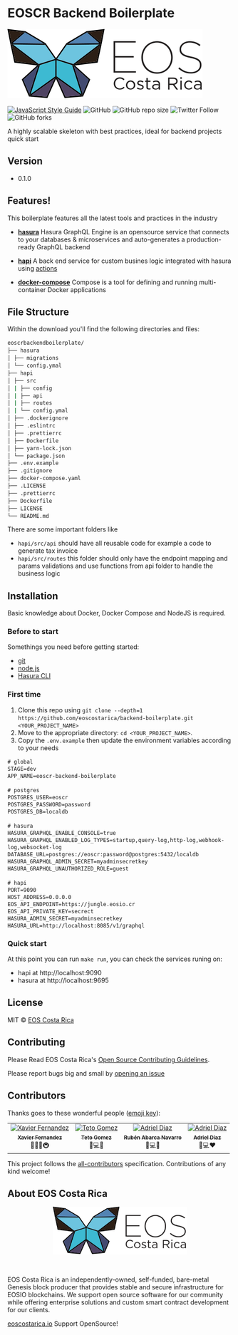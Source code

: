 # EOSCR Backend Boilerplate

[![N|Solid](https://github.com/eoscostarica/eos-rate/raw/master/docs/eoscostarica-logo-black.png)](https://eoscostarica.io/)

[![JavaScript Style Guide](https://img.shields.io/badge/code_style-standard-brightgreen.svg)](https://standardjs.com) ![GitHub](https://img.shields.io/github/license/eoscostarica/backend-boilerplate) ![GitHub repo size](https://img.shields.io/github/repo-size/eoscostarica/backend-boilerplate) ![Twitter Follow](https://img.shields.io/twitter/follow/eoscostarica?style=social) ![GitHub forks](https://img.shields.io/github/forks/eoscostarica/backend-boilerplate?style=social)

A highly scalable skeleton with best practices, ideal for backend projects quick start

## Version

- 0.1.0

## Features!

This boilerplate features all the latest tools and practices in the industry

- **[hasura](https://hasura.io)**
  Hasura GraphQL Engine is an opensource service that connects to your databases & microservices and auto-generates a production-ready GraphQL backend

- **[hapi](https://hapi.dev/)**
  A back end service for custom busines logic integrated with hasura using [actions](https://hasura.io/docs/1.0/graphql/manual/actions/index.html#actions)

- **[docker-compose](https://docs.docker.com/compose/)**
  Compose is a tool for defining and running multi-container Docker applications

## File Structure

Within the download you'll find the following directories and files:

```bash
eoscrbackendboilerplate/
├── hasura
│ ├── migrations
│ └── config.ymal
├── hapi
│ ├── src
│ | ├── config
│ | ├── api
│ | ├── routes
│ | └── config.ymal
│ ├── .dockerignore
│ ├── .eslintrc
│ ├── .prettierrc
│ ├── Dockerfile
│ ├── yarn-lock.json
│ └── package.json
├── .env.example
├── .gitignore
├── docker-compose.yaml
├── .LICENSE
├── .prettierrc
├── Dockerfile
├── LICENSE
└── README.md
```

There are some important folders like

- `hapi/src/api` should have all reusable code for example a code to generate tax invoice
- `hapi/src/routes` this folder should only have the endpoint mapping and params validations and use functions from api folder to handle the business logic

## Installation

Basic knowledge about Docker, Docker Compose and NodeJS is required.

### Before to start

Somethings you need before getting started:

- [git](https://git-scm.com/)
- [node.js](https://nodejs.org/es/)
- [Hasura CLI](https://hasura.io/docs/1.0/graphql/manual/hasura-cli/install-hasura-cli.html#install-hasura-cli)

### First time

1.  Clone this repo using `git clone --depth=1 https://github.com/eoscostarica/backend-boilerplate.git <YOUR_PROJECT_NAME>`
2.  Move to the appropriate directory: `cd <YOUR_PROJECT_NAME>`.
3.  Copy the `.env.example` then update the environment variables according to your needs

```
# global
STAGE=dev
APP_NAME=eoscr-backend-boilerplate

# postgres
POSTGRES_USER=eoscr
POSTGRES_PASSWORD=password
POSTGRES_DB=localdb

# hasura
HASURA_GRAPHQL_ENABLE_CONSOLE=true
HASURA_GRAPHQL_ENABLED_LOG_TYPES=startup,query-log,http-log,webhook-log,websocket-log
DATABASE_URL=postgres://eoscr:password@postgres:5432/localdb
HASURA_GRAPHQL_ADMIN_SECRET=myadminsecretkey
HASURA_GRAPHQL_UNAUTHORIZED_ROLE=guest

# hapi
PORT=9090
HOST_ADDRESS=0.0.0.0
EOS_API_ENDPOINT=https://jungle.eosio.cr
EOS_API_PRIVATE_KEY=secrect
HASURA_ADMIN_SECRET=myadminsecretkey
HASURA_URL=http://localhost:8085/v1/graphql
```

### Quick start

At this point you can run `make run`, you can check the services runing on:

- hapi at http://localhost:9090
- hasura at http://localhost:9695

## License

MIT © [EOS Costa Rica](https://eoscostarica.io)

## Contributing

Please Read EOS Costa Rica's [Open Source Contributing Guidelines](https://developers.eoscostarica.io/docs/open-source-guidelines).

Please report bugs big and small by [opening an issue](https://github.com/eoscostarica/backend-boilerplate/issues)

## Contributors

Thanks goes to these wonderful people ([emoji key](https://github.com/kentcdodds/all-contributors#emoji-key)):

<table>
  <tr>
    <td align="center">
      <a href="https://github.com/xavier506">
        <img src="https://avatars0.githubusercontent.com/u/5632966?v=4" width="100px;" alt="Xavier Fernandez"/>
        <br />
        <sub>
          <b>
            Xavier Fernandez
          </b>
        </sub>
      </a>
      <br />
      🤔📝📢🚇
    </td>
    <td align="center">
      <a href="https://github.com/tetogomez">
        <img src="https://avatars3.githubusercontent.com/u/10634375?s=460&v=4" width="100px;" alt="Teto Gomez"/>
        <br />
        <sub>
          <b>
            Teto Gomez
          </b>
        </sub>
      </a>
      <br />
      🤔💻👀
    </td>
    <td align="center">
      <a href="https://github.com/adriexnet">
        <img src="https://avatars3.githubusercontent.com/u/13205620?s=400&u=9adad6d2e42165c184894b9175785d15a903f58b&v=4" width="100px;" alt="Adriel Diaz"/>
        <br />
        <sub>
          <b>
            Rubén Abarca Navarro
          </b>
        </sub>
      </a>
      <br />
      📃💻😎
    </td>
    <td align="center">
      <a href="https://github.com/adriexnet">
        <img src="https://avatars3.githubusercontent.com/u/5375168?s=460&u=542a27a00b761d98851991c6a6d5f78d7b35a2b2&v=4" width="100px;" alt="Adriel Diaz"/>
        <br />
        <sub>
          <b>
            Adriel Diaz
          </b>
        </sub>
      </a>
      <br />
      🏡💻❤️
    </td>
  </tr>
</table>

This project follows the [all-contributors](https://github.com/kentcdodds/all-contributors) specification. Contributions of any kind welcome!

## About EOS Costa Rica

<p align="center">
	<a href="https://eoscostarica.io">
		<img src="https://github.com/eoscostarica/eos-rate/raw/master/docs/eoscostarica-logo-black.png" width="300">
	</a>
</p>
<br/>

EOS Costa Rica is an independently-owned, self-funded, bare-metal Genesis block producer that provides stable and secure infrastructure for EOSIO blockchains. We support open source software for our community while offering enterprise solutions and custom smart contract development for our clients.

[eoscostarica.io](https://eoscostarica.io) Support OpenSource!
